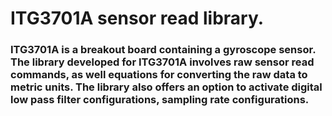 # ITG3701A sensor read library.
### ITG3701A is a breakout board containing a gyroscope sensor. The library developed for ITG3701A involves raw sensor read commands, as well equations for converting the raw data to metric units. The library also offers an option to activate digital low pass filter configurations, sampling rate configurations.
